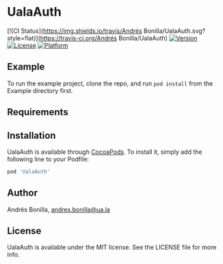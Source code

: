 # UalaAuth

[![CI Status](https://img.shields.io/travis/Andrés Bonilla/UalaAuth.svg?style=flat)](https://travis-ci.org/Andrés Bonilla/UalaAuth)
[![Version](https://img.shields.io/cocoapods/v/UalaAuth.svg?style=flat)](https://cocoapods.org/pods/UalaAuth)
[![License](https://img.shields.io/cocoapods/l/UalaAuth.svg?style=flat)](https://cocoapods.org/pods/UalaAuth)
[![Platform](https://img.shields.io/cocoapods/p/UalaAuth.svg?style=flat)](https://cocoapods.org/pods/UalaAuth)

## Example

To run the example project, clone the repo, and run `pod install` from the Example directory first.

## Requirements

## Installation

UalaAuth is available through [CocoaPods](https://cocoapods.org). To install
it, simply add the following line to your Podfile:

```ruby
pod 'UalaAuth'
```

## Author

Andrés Bonilla, andres.bonilla@ua.la

## License

UalaAuth is available under the MIT license. See the LICENSE file for more info.
